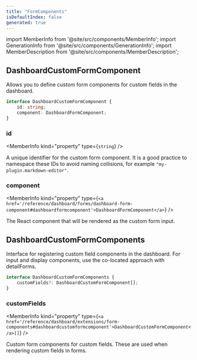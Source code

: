 ```yaml
---
title: "FormComponents"
isDefaultIndex: false
generated: true
---
```

<!-- This file was generated from the Vendure source. Do not modify. Instead, re-run the "docs:build" script -->
import MemberInfo from '@site/src/components/MemberInfo';
import GenerationInfo from '@site/src/components/GenerationInfo';
import MemberDescription from '@site/src/components/MemberDescription';


## DashboardCustomFormComponent

<GenerationInfo sourceFile="packages/dashboard/src/lib/framework/extension-api/types/form-components.ts" sourceLine="11" packageName="@vendure/dashboard" since="3.4.0" />

Allows you to define custom form components for custom fields in the dashboard.

```ts title="Signature"
interface DashboardCustomFormComponent {
    id: string;
    component: DashboardFormComponent;
}
```

<div className="members-wrapper">

### id

<MemberInfo kind="property" type={`string`}   />

A unique identifier for the custom form component. It is a good practice to namespace
these IDs to avoid naming collisions, for example `"my-plugin.markdown-editor"`.
### component

<MemberInfo kind="property" type={`<a href='/reference/dashboard/forms/dashboard-form-component#dashboardformcomponent'>DashboardFormComponent</a>`}   />

The React component that will be rendered as the custom form input.


</div>


## DashboardCustomFormComponents

<GenerationInfo sourceFile="packages/dashboard/src/lib/framework/extension-api/types/form-components.ts" sourceLine="34" packageName="@vendure/dashboard" since="3.4.0" />

Interface for registering custom field components in the dashboard.
For input and display components, use the co-located approach with detailForms.

```ts title="Signature"
interface DashboardCustomFormComponents {
    customFields?: DashboardCustomFormComponent[];
}
```

<div className="members-wrapper">

### customFields

<MemberInfo kind="property" type={`<a href='/reference/dashboard/extensions/form-components#dashboardcustomformcomponent'>DashboardCustomFormComponent</a>[]`}   />

Custom form components for custom fields. These are used when rendering
custom fields in forms.


</div>

